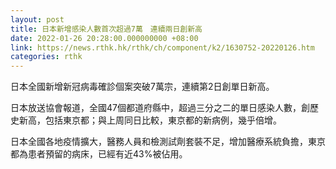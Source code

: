 ```yaml
---
layout: post
title: 日本新增感染人數首次超過7萬　連續兩日創新高
date: 2022-01-26 20:28:00.000000000 +08:00
link: https://news.rthk.hk/rthk/ch/component/k2/1630752-20220126.htm
categories: rthk
---
```


日本全國新增新冠病毒確診個案突破7萬宗，連續第2日創單日新高。

日本放送協會報道，全國47個都道府縣中，超過三分之二的單日感染人數，創歷史新高，包括東京都；與上周同日比較，東京都的新病例，幾乎倍增。

日本全國各地疫情擴大，醫務人員和檢測試劑套裝不足，增加醫療系統負擔，東京都為患者預留的病床，已經有近43%被佔用。
